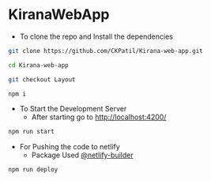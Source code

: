 # KiranaWebApp

- To clone the repo and Install the dependencies

```sh
git clone https://github.com/CKPatil/Kirana-web-app.git

cd Kirana-web-app

git checkout Layout

npm i
```

- To Start the Development Server
  - After starting go to [http://localhost:4200/](http://localhost:4200/)

```sh
npm run start
```

- For Pushing the code to netlify
  - Package Used [@netlify-builder](https://www.npmjs.com/package/@netlify-builder/deploy)

```sh
npm run deploy
```
